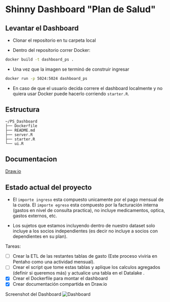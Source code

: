 # Shinny Dashboard "Plan de Salud"

## Levantar el Dashboard
- Clonar el repositorio en tu carpeta local

- Dentro del repositorio correr Docker:
```bash
docker build -t dashboard_ps .
```
- Una vez que la imagen se terminó de construir ingresar
```bash
docker run -p 5024:5024 dashboard_ps
```
- En caso de que el usuario decida correre el dashboard localmente y no quiera usar Docker puede hacerlo corriendo `starter.R`. 

## Estructura 
```text
~/PS_Dashboard
├── Dockerfile
├── README.md
├── server.R
├── starter.R
└── ui.R
```

## Documentacion 
[Draw.io](https://drive.google.com/file/d/1hBPbHkGyVQ68m4H062RDr_Otk1WCx2iW/view?usp=sharing)

## Estado actual del proyecto
- El `importe ingreso` esta compuesto unicamente por el pago mensual de la cuota. El `importe egreso` esta compuesto por la facturación interna (gastos en nivel de consulta practica), no incluye medicamentos,  optica, gastos externos, etc.

- Los sujetos que estamos incluyendo dentro de nuestro dataset solo incluye a los socios independientes (es decir no incluye a socios con dependientes en su plan).

Tareas:

- [ ] Crear la ETL de las restantes tablas de gasto (Este proceso viviria en Pentaho como una actividad mensual).
- [ ] Crear el script que tome estas tablas y aplique los calculos agregados (definir si queremos más) y actualice una tabla en el Datalake .
- [x] Crear el Dockerfile para montar el dashboard
- [x] Crear documentación compartida en Draw.io

Screenshot del Dashboard
![Dashboard](https://user-images.githubusercontent.com/43391630/94960610-30de3400-04c1-11eb-9a33-b66124948f18.png)
